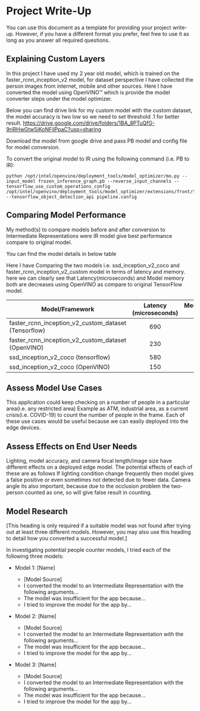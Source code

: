 # Project Write-Up

You can use this document as a template for providing your project write-up. However, if you
have a different format you prefer, feel free to use it as long as you answer all required
questions.

## Explaining Custom Layers

In this project I have used my 2 year old model, which is trained on the faster_rcnn_inception_v2 model, for dataset perspective I have collected the person images from internet, mobile and other sources. Here I have converted the model using OpenVINO™ which is provide the model converter steps under the model optimizer.

Below you can find drive link for my custom model with the custom dataset, the model accuracy is two low so we need to set threshold .1 for better result.
https://drive.google.com/drive/folders/1BA_8PTuQfG-9riRHwGtw5iKoNFilPpaC?usp=sharing 


Download the model from google drive and pass PB model and config file for model conversion.

To convert the original model to IR using the following command (i.e. PB to IR):

```
python /opt/intel/openvino/deployment_tools/model_optimizer/mo.py --input_model frozen_inference_graph.pb --reverse_input_channels --tensorflow_use_custom_operations_config /opt/intel/openvino/deployment_tools/model_optimizer/extensions/front/tf/faster_rcnn_support.json --tensorflow_object_detection_api pipeline.config
```


## Comparing Model Performance

My method(s) to compare models before and after conversion to Intermediate Representations
were IR model give best performance compare to original model.

You can find the model details in below table


Here I have Comparing the two models i.e. ssd_inception_v2_coco and faster_rcnn_inception_v2_custom model in terms of latency and memory. here we can clearly see that Latency(microseconds) and Model memory both are decreases using OpenVINO as compare to original TensorFlow model.

| Model/Framework                             		  | Latency (microseconds)            | Memory (Mb) |
| -----------------------------------                 |:---------------------------------:| -------:	|
| faster_rcnn_inception_v2_custom_dataset (Tensorflow)| 690                               | 57.2   |
| faster_rcnn_inception_v2_custom_dataset (OpenVINO)  | 230                               | 53.2   |
| ssd_inception_v2_coco (tensorflow)          		  | 580                               | 538    |
| ssd_inception_v2_coco (OpenVINO)            		  | 150                               | 329    |


## Assess Model Use Cases

This application could keep checking on a number of people in a particular area(i.e. any restricted area) Example as ATM, industrial area, as a current crisis(i.e. COVID-19) to count the number of people in the frame.
Each of these use cases would be useful because we can easily deployed into the edge devices.

## Assess Effects on End User Needs

Lighting, model accuracy, and camera focal length/image size have different effects on a
deployed edge model. The potential effects of each of these are as follows 
If lighting condition change frequently then model gives a false positive or even sometimes not detected due to fewer data. 
Camera angle its also important, because due to the occlusion problem the two-person counted as one, so will give false result in counting.

## Model Research

[This heading is only required if a suitable model was not found after trying out at least three
different models. However, you may also use this heading to detail how you converted 
a successful model.]

In investigating potential people counter models, I tried each of the following three models:

- Model 1: [Name]
  - [Model Source]
  - I converted the model to an Intermediate Representation with the following arguments...
  - The model was insufficient for the app because...
  - I tried to improve the model for the app by...
  
- Model 2: [Name]
  - [Model Source]
  - I converted the model to an Intermediate Representation with the following arguments...
  - The model was insufficient for the app because...
  - I tried to improve the model for the app by...

- Model 3: [Name]
  - [Model Source]
  - I converted the model to an Intermediate Representation with the following arguments...
  - The model was insufficient for the app because...
  - I tried to improve the model for the app by...
